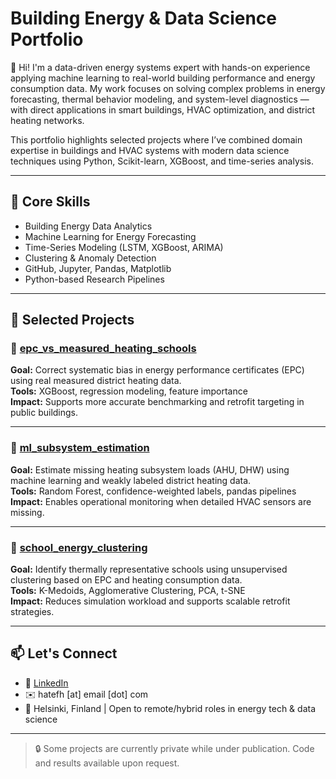 # Building Energy & Data Science Portfolio

👋 Hi! I'm a data-driven energy systems expert with hands-on experience applying machine learning to real-world building performance and energy consumption data. My work focuses on solving complex problems in energy forecasting, thermal behavior modeling, and system-level diagnostics — with direct applications in smart buildings, HVAC optimization, and district heating networks.

This portfolio highlights selected projects where I’ve combined domain expertise in buildings and HVAC systems with modern data science techniques using Python, Scikit-learn, XGBoost, and time-series analysis.

---

## 🔧 Core Skills

- Building Energy Data Analytics
- Machine Learning for Energy Forecasting
- Time-Series Modeling (LSTM, XGBoost, ARIMA)
- Clustering & Anomaly Detection
- GitHub, Jupyter, Pandas, Matplotlib
- Python-based Research Pipelines

---

## 💼 Selected Projects

### 🔹 [epc_vs_measured_heating_schools](https://github.com/hatefh/epc_vs_measured_heating_schools)
**Goal:** Correct systematic bias in energy performance certificates (EPC) using real measured district heating data.  
**Tools:** XGBoost, regression modeling, feature importance  
**Impact:** Supports more accurate benchmarking and retrofit targeting in public buildings.

---

### 🔹 [ml_subsystem_estimation](https://github.com/hatefh/ml_subsystem_estimation)
**Goal:** Estimate missing heating subsystem loads (AHU, DHW) using machine learning and weakly labeled district heating data.  
**Tools:** Random Forest, confidence-weighted labels, pandas pipelines  
**Impact:** Enables operational monitoring when detailed HVAC sensors are missing.

---

### 🔹 [school_energy_clustering](https://github.com/hatefh/school_energy_clustering)
**Goal:** Identify thermally representative schools using unsupervised clustering based on EPC and heating consumption data.  
**Tools:** K-Medoids, Agglomerative Clustering, PCA, t-SNE  
**Impact:** Reduces simulation workload and supports scalable retrofit strategies.

---

## 📫 Let's Connect

- 🔗 [LinkedIn](https://www.linkedin.com/in/YOURNAME)
- ✉️ hatefh [at] email [dot] com
- 📍 Helsinki, Finland | Open to remote/hybrid roles in energy tech & data science

---

> 🔒 Some projects are currently private while under publication. Code and results available upon request.
